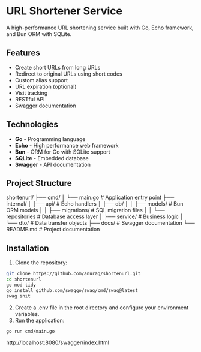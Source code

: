 # URL Shortener Service

A high-performance URL shortening service built with Go, Echo framework, and Bun ORM with SQLite.

## Features

- Create short URLs from long URLs
- Redirect to original URLs using short codes
- Custom alias support
- URL expiration (optional)
- Visit tracking
- RESTful API
- Swagger documentation

## Technologies

- **Go** - Programming language
- **Echo** - High performance web framework
- **Bun** - ORM for Go with SQLite support
- **SQLite** - Embedded database
- **Swagger** - API documentation

## Project Structure
shortenurl/
├── cmd/
│   └── main.go          # Application entry point
├── internal/
│   ├── api/             # Echo handlers
│   ├── db/
│   │   ├── models/      # Bun ORM models
│   │   ├── migrations/  # SQL migration files
│   │   └── repositories # Database access layer
│   ├── service/         # Business logic
│   └── dto/             # Data transfer objects
├── docs/                # Swagger documentation
└── README.md            # Project documentation

## Installation

1. Clone the repository:
```bash
git clone https://github.com/anurag/shortenurl.git
cd shortenurl
go mod tidy
go install github.com/swaggo/swag/cmd/swag@latest
swag init
```
2. Create a .env file in the root directory and configure your environment variables.
3. Run the application:
```bash
go run cmd/main.go
```
http://localhost:8080/swagger/index.html
